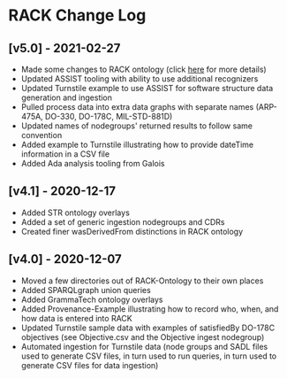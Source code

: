 # RACK Change Log

## [v5.0] - 2021-02-27

- Made some changes to RACK ontology (click
  [here](https://github.com/ge-high-assurance/RACK/wiki/RACK-Ontology-Change-Log)
  for more details)
- Updated ASSIST tooling with ability to use additional recognizers
- Updated Turnstile example to use ASSIST for software structure data
  generation and ingestion
- Pulled process data into extra data graphs with separate names
  (ARP-475A, DO-330, DO-178C, MIL-STD-881D)
- Updated names of nodegroups' returned results to follow same
  convention
- Added example to Turnstile illustrating how to provide dateTime
  information in a CSV file
- Added Ada analysis tooling from Galois

## [v4.1] - 2020-12-17

- Added STR ontology overlays
- Added a set of generic ingestion nodegroups and CDRs
- Created finer wasDerivedFrom distinctions in RACK ontology

## [v4.0] - 2020-12-07

- Moved a few directories out of RACK-Ontology to their own places
- Added SPARQLgraph union queries
- Added GrammaTech ontology overlays
- Added Provenance-Example illustrating how to record who, when, and
  how data is entered into RACK
- Updated Turnstile sample data with examples of satisfiedBy DO-178C
  objectives (see Objective.csv and the Objective ingest nodegroup)
- Automated ingestion for Turnstile data (node groups and SADL files
  used to generate CSV files, in turn used to run queries, in turn
  used to generate CSV files for data ingestion)
